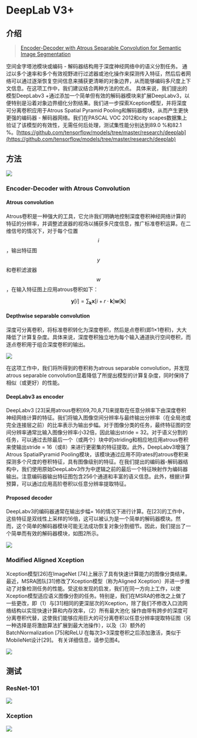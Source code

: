 # DeepLab V3+

## 介绍

> [Encoder-Decoder with Atrous Separable Convolution for Semantic Image Segmentation](https://arxiv.org/pdf/1802.02611v3.pdf)

空间金字塔池模块或编码 - 解码器结构用于深度神经网络中的语义分割任务。 通过以多个速率和多个有效视野进行过滤器或池化操作来探测传入特征，然后后者网络可以通过逐渐恢复空间信息来捕获更清晰的对象边界，从而能够编码多尺度上下文信息。在这项工作中，我们建议结合两种方法的优点。 具体来说，我们提出的模型DeepLabv3 +通过添加一个简单但有效的解码器模块来扩展DeepLabv3，以便特别是沿着对象边界细化分割结果。我们进一步探索Xception模型，并将深度可分离卷积应用于Atrous Spatial Pyramid Pooling和解码器模块，从而产生更快更强的编码器 - 解码器网络。我们在PASCAL VOC 2012和city scapes数据集上验证了该模型的有效性，无需任何后处理，测试集性能分别达到89.0 %和82.1 %。[https://github.com/tensorflow/models/tree/master/research/deeplab](https://github.com/tensorflow/models/tree/master/research/deeplab)

## 方法

![](../../.gitbook/assets/image%20%2885%29.png)

### Encoder-Decoder with Atrous Convolution

#### Atrous convolution

Atrous卷积是一种强大的工具，它允许我们明确地控制深度卷积神经网络计算的特征的分辨率，并调整滤波器的视场以捕获多尺度信息，推广标准卷积运算。在二维信号的情况下，对于每个位置 $$i$$ ，输出特征图 $$ y$$ 和卷积滤波器 $$w$$ ，在输入特征图上应用atrous卷积如下：

$$
\boldsymbol{y}[i]=\sum_{\boldsymbol{k}} \boldsymbol{x}[i+r \cdot \boldsymbol{k}] \boldsymbol{w}[\boldsymbol{k}]
$$

#### Depthwise separable convolution

深度可分离卷积，将标准卷积转化为深度卷积，然后是点卷积\(即1×1卷积\)，大大降低了计算复杂度。具体来说，深度卷积独立地为每个输入通道执行空间卷积，而逐点卷积用于组合深度卷积的输出。

![](../../.gitbook/assets/image%20%28197%29.png)

在这项工作中，我们将所得到的卷积称为atrous separable convolution，并发现atrous separable convolution显着降低了所提出模型的计算复杂度，同时保持了相似（或更好）的性能。

#### DeepLabv3 as encoder

DeepLabv3 \[23\]采用atrous卷积\[69,70,8,71\]来提取在任意分辨率下由深度卷积神经网络计算的特征。我们将输入图像空间分辨率与最终输出分辨率（在全局池或完全连接层之前）的比率表示为输出步幅。对于图像分类的任务，最终特征图的空间分辨率通常比输入图像分辨率小32倍，因此输出stride = 32。对于语义分割的任务，可以通过去除最后一个（或两个）块中的striding和相应地应用atrous卷积来使输出stride = 16（或8）来进行更密集的特征提取。此外，DeepLabv3增强了Atrous SpatialPyramid Pooling模块，该模块通过应用不同rates的atrous卷积来探测多个尺度的卷积特征，具有图像级别的特征。在我们提出的编码器-解码器结构中，我们使用原始DeepLabv3作为中逻辑之前的最后一个特征映射作为编码器输出。注意编码器输出特征图包含256个通道和丰富的语义信息。此外，根据计算预算，可以通过应用高阶卷积以任意分辨率提取特征。

#### Proposed decoder

DeepLabv3的编码器通常在输出步幅= 16的情况下进行计算。在\[23\]的工作中，这些特征是双线性上采样的16倍，这可以被认为是一个简单的解码器模块。然而，这个简单的解码器模块可能无法成功恢复对象分割细节。因此，我们提出了一个简单而有效的解码器模块，如图2所示。



![](../../.gitbook/assets/image%20%2889%29.png)

### Modified Aligned Xception

Xception模型\[26\]在ImageNet \[74\]上展示了具有快速计算能力的图像分类结果。最近，MSRA团队\[31\]修改了Xception模型（称为Aligned Xception）并进一步推动了对象检测任务的性能。受这些发现的启发，我们在同一方向上工作，以使Xception模型适应语义图像分割的任务。特别是，我们在MSRA的修改之上做了一些更改，即（1）与\[31\]相同的更深层次的Xception，除了我们不修改入口流网络结构以实现快速计算和内存效率，（2）所有最大池化 操作由带有跨步的深度可分离卷积代替，这使我们能够应用巨大的可分离卷积以任意分辨率提取特征图（另一种选择是将激励算法扩展到最大池操作），以及（3）额外的BatchNormalization \[75\]和ReLU 在每次3×3深度卷积之后添加激活，类似于MobileNet设计\[29\]。 有关详细信息，请参见图4。

![](../../.gitbook/assets/image%20%28102%29.png)

## 测试

### ResNet-101

![](../../.gitbook/assets/image%20%2836%29.png)

### Xception

![](../../.gitbook/assets/image%20%2862%29.png)



